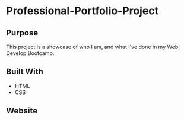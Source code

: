# Professional-Portfolio-Project

## Purpose
This project is a showcase of who I am, and what I've done in my Web Develop Bootcamp.

## Built With
* HTML
* CSS

## Website
